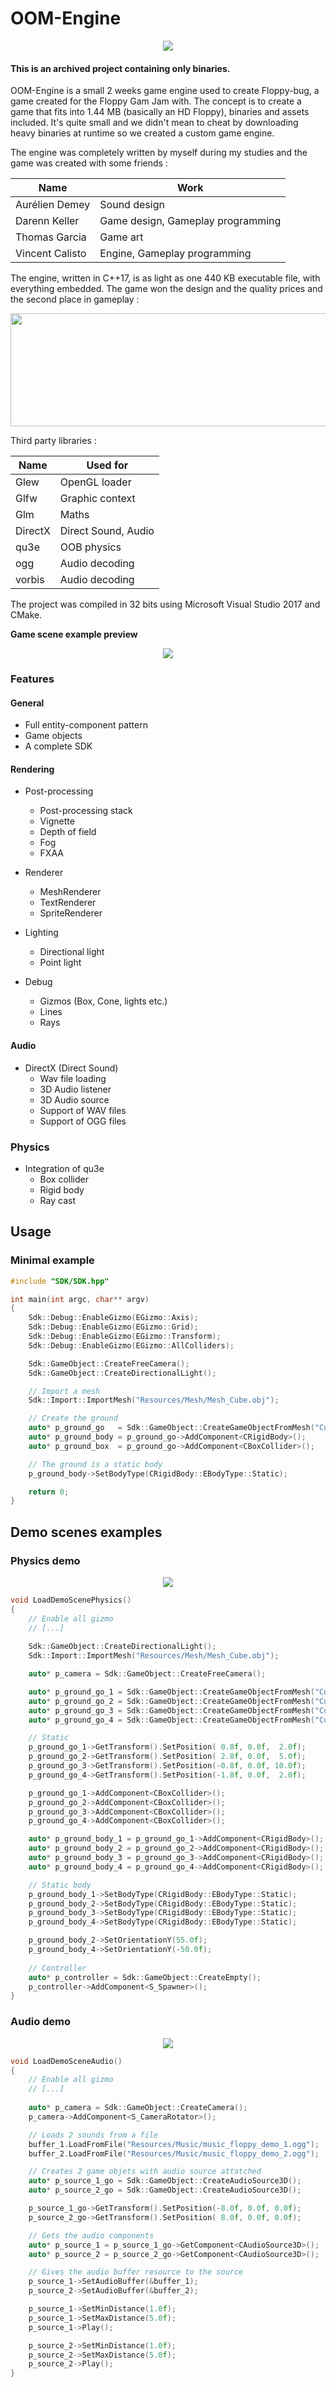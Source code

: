 # OOM-Engine

<p align="center">
  <img src="https://github.com/Aredhele/tree/master/Press/Floppy_Bug_Gif_1.gif" />
</p>

#### This is an archived project containing only binaries.

OOM-Engine is a small 2 weeks game engine used to create Floppy-bug, a game created for the Floppy Gam Jam with.
The concept is to create a game that fits into 1.44 MB (basically an HD Floppy), binaries and assets included.
It's quite small and we didn't mean to cheat by downloading heavy binaries at runtime so we created a custom game engine.

The engine was completely written by myself during my studies and the game was created with some friends :

| Name            | Work                              |
|-----------------|-----------------------------------|
| Aurélien Demey  | Sound design                      |
| Darenn Keller   | Game design, Gameplay programming |
| Thomas Garcia   | Game art                          |
| Vincent Calisto | Engine, Gameplay programming      |

The engine, written in C++17, is as light as one 440 KB executable file, with everything embedded.
The game won the design and the quality prices and the second place in gameplay :

<p align="center">
  <img src="https://github.com/Aredhele/tree/master/Press/Floppy_Jam_1.png" width="729" height="181" />
</p>

Third party libraries :

| Name    | Used for            |
|---------|---------------------|
| Glew    | OpenGL loader       |
| Glfw    | Graphic context     |
| Glm     | Maths               |
| DirectX | Direct Sound, Audio |
| qu3e    | OOB physics         |
| ogg     | Audio decoding      |
| vorbis  | Audio decoding      |

The project was compiled in 32 bits using Microsoft Visual Studio 2017 and CMake.

**Game scene example preview**

<p align="center">
  <img src="https://github.com/Aredhele/tree/master/Press/OOM-Engine-Overview.gif" />
</p>

### Features

#### General
* Full entity-component pattern
* Game objects
* A complete SDK

#### Rendering
* Post-processing
    * Post-processing stack
    * Vignette
    * Depth of field
    * Fog
    * FXAA

* Renderer
    * MeshRenderer
    * TextRenderer
    * SpriteRenderer

* Lighting
    * Directional light
    * Point light

* Debug
    * Gizmos (Box, Cone, lights etc.)
    * Lines
    * Rays

#### Audio
* DirectX (Direct Sound)
    * Wav file loading
    * 3D Audio listener
    * 3D Audio source
    * Support of WAV files
    * Support of OGG files

### Physics
* Integration of qu3e
    * Box collider
    * Rigid body
    * Ray cast

## Usage
### Minimal example

```cpp
#include "SDK/SDK.hpp"

int main(int argc, char** argv)
{
    Sdk::Debug::EnableGizmo(EGizmo::Axis);
    Sdk::Debug::EnableGizmo(EGizmo::Grid);
    Sdk::Debug::EnableGizmo(EGizmo::Transform);
    Sdk::Debug::EnableGizmo(EGizmo::AllColliders);

    Sdk::GameObject::CreateFreeCamera();
    Sdk::GameObject::CreateDirectionalLight();

    // Import a mesh
    Sdk::Import::ImportMesh("Resources/Mesh/Mesh_Cube.obj");

    // Create the ground
    auto* p_ground_go   = Sdk::GameObject::CreateGameObjectFromMesh("Cube");
    auto* p_ground_body = p_ground_go->AddComponent<CRigidBody>();
    auto* p_ground_box  = p_ground_go->AddComponent<CBoxCollider>();

    // The ground is a static body
    p_ground_body->SetBodyType(CRigidBody::EBodyType::Static);

    return 0;
}
```

## Demo scenes examples

### Physics demo

<p align="center">
  <img src="https://github.com/Aredhele/tree/master/Press/OOM-Engine-Physics.gif" />
</p>

```cpp
void LoadDemoScenePhysics()
{
    // Enable all gizmo
    // [...]
    
    Sdk::GameObject::CreateDirectionalLight();
    Sdk::Import::ImportMesh("Resources/Mesh/Mesh_Cube.obj");

    auto* p_camera = Sdk::GameObject::CreateFreeCamera();

    auto* p_ground_go_1 = Sdk::GameObject::CreateGameObjectFromMesh("Cube");
    auto* p_ground_go_2 = Sdk::GameObject::CreateGameObjectFromMesh("Cube");
    auto* p_ground_go_3 = Sdk::GameObject::CreateGameObjectFromMesh("Cube");
    auto* p_ground_go_4 = Sdk::GameObject::CreateGameObjectFromMesh("Cube");

    // Static
    p_ground_go_1->GetTransform().SetPosition( 0.8f, 0.0f,  2.0f);
    p_ground_go_2->GetTransform().SetPosition( 2.8f, 0.0f,  5.0f);
    p_ground_go_3->GetTransform().SetPosition(-0.8f, 0.0f, 10.0f);
    p_ground_go_4->GetTransform().SetPosition(-1.8f, 0.0f,  2.0f);

    p_ground_go_1->AddComponent<CBoxCollider>();  
    p_ground_go_2->AddComponent<CBoxCollider>();
    p_ground_go_3->AddComponent<CBoxCollider>();
    p_ground_go_4->AddComponent<CBoxCollider>();

    auto* p_ground_body_1 = p_ground_go_1->AddComponent<CRigidBody>();
    auto* p_ground_body_2 = p_ground_go_2->AddComponent<CRigidBody>();
    auto* p_ground_body_3 = p_ground_go_3->AddComponent<CRigidBody>();
    auto* p_ground_body_4 = p_ground_go_4->AddComponent<CRigidBody>();

    // Static body
    p_ground_body_1->SetBodyType(CRigidBody::EBodyType::Static);
    p_ground_body_2->SetBodyType(CRigidBody::EBodyType::Static);
    p_ground_body_3->SetBodyType(CRigidBody::EBodyType::Static);
    p_ground_body_4->SetBodyType(CRigidBody::EBodyType::Static);

    p_ground_body_2->SetOrientationY(55.0f);
    p_ground_body_4->SetOrientationY(-50.0f);
    
    // Controller
    auto* p_controller = Sdk::GameObject::CreateEmpty();
    p_controller->AddComponent<S_Spawner>();
}
```

### Audio demo

<p align="center">
  <img src="https://github.com/Aredhele/tree/master/Press/OOM-Engine-Audio.gif" />
</p>

```cpp
void LoadDemoSceneAudio()
{
    // Enable all gizmo
    // [...]
    
    auto* p_camera = Sdk::GameObject::CreateCamera();
    p_camera->AddComponent<S_CameraRotator>();

    // Loads 2 sounds from a file
    buffer_1.LoadFromFile("Resources/Music/music_floppy_demo_1.ogg");
    buffer_2.LoadFromFile("Resources/Music/music_floppy_demo_2.ogg");

    // Creates 2 game objets with audio source attatched
    auto* p_source_1_go = Sdk::GameObject::CreateAudioSource3D();
    auto* p_source_2_go = Sdk::GameObject::CreateAudioSource3D();

    p_source_1_go->GetTransform().SetPosition(-8.0f, 0.0f, 0.0f);
    p_source_2_go->GetTransform().SetPosition( 8.0f, 0.0f, 0.0f);

    // Gets the audio components
    auto* p_source_1 = p_source_1_go->GetComponent<CAudioSource3D>();
    auto* p_source_2 = p_source_2_go->GetComponent<CAudioSource3D>();

    // Gives the audio buffer resource to the source
    p_source_1->SetAudioBuffer(&buffer_1);
    p_source_2->SetAudioBuffer(&buffer_2);

    p_source_1->SetMinDistance(1.0f);
    p_source_1->SetMaxDistance(5.0f);
    p_source_1->Play();

    p_source_2->SetMinDistance(1.0f);
    p_source_2->SetMaxDistance(5.0f);
    p_source_2->Play();
}
```
